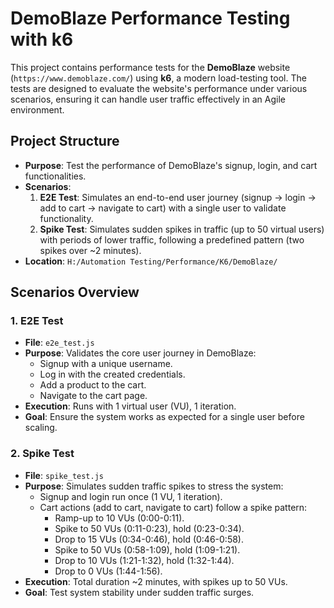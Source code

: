 # DemoBlaze Performance Testing with k6

This project contains performance tests for the **DemoBlaze** website (`https://www.demoblaze.com/`) using **k6**, a modern load-testing tool. The tests are designed to evaluate the website's performance under various scenarios, ensuring it can handle user traffic effectively in an Agile environment.

## Project Structure
- **Purpose**: Test the performance of DemoBlaze's signup, login, and cart functionalities.
- **Scenarios**:
  1. **E2E Test**: Simulates an end-to-end user journey (signup → login → add to cart → navigate to cart) with a single user to validate functionality.
  2. **Spike Test**: Simulates sudden spikes in traffic (up to 50 virtual users) with periods of lower traffic, following a predefined pattern (two spikes over ~2 minutes).
- **Location**: `H:/Automation Testing/Performance/K6/DemoBlaze/`

## Scenarios Overview

### 1. E2E Test
- **File**: `e2e_test.js`
- **Purpose**: Validates the core user journey in DemoBlaze:
  - Signup with a unique username.
  - Log in with the created credentials.
  - Add a product to the cart.
  - Navigate to the cart page.
- **Execution**: Runs with 1 virtual user (VU), 1 iteration.
- **Goal**: Ensure the system works as expected for a single user before scaling.

### 2. Spike Test
- **File**: `spike_test.js`
- **Purpose**: Simulates sudden traffic spikes to stress the system:
  - Signup and login run once (1 VU, 1 iteration).
  - Cart actions (add to cart, navigate to cart) follow a spike pattern:
    - Ramp-up to 10 VUs (0:00-0:11).
    - Spike to 50 VUs (0:11-0:23), hold (0:23-0:34).
    - Drop to 15 VUs (0:34-0:46), hold (0:46-0:58).
    - Spike to 50 VUs (0:58-1:09), hold (1:09-1:21).
    - Drop to 10 VUs (1:21-1:32), hold (1:32-1:44).
    - Drop to 0 VUs (1:44-1:56).
- **Execution**: Total duration ~2 minutes, with spikes up to 50 VUs.
- **Goal**: Test system stability under sudden traffic surges.
